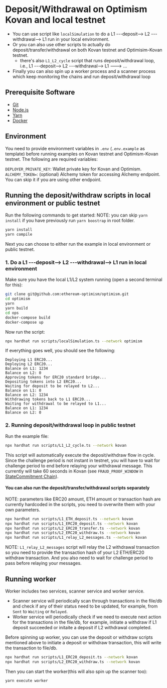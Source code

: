 # Deposit/Withdrawal on Optimism Kovan and local testnet

- You can use script like `localSimulation` to do a L1 ---deposit--> L2 ---withdrawal--> L1 run in your local environment.
- Or you can also use other scripts to actually do deposit/transfer/withdrawal on both Kovan testnet and Optimisim-Kovan testnet.
    - there's also `L1_L2_cycle` script that runs deposit/withdrawal loop, i.e., L1 ---deposit--> L2 ---withdrawal--> L1 ---> ...
- Finally you can also spin up a worker process and a scanner process which keep monitoring the chains and run deposit/withdrawal loop
## Prerequisite Software

- [Git](https://git-scm.com/book/en/v2/Getting-Started-Installing-Git)
- [Node.js](https://nodejs.org/en/download/)
- [Yarn](https://classic.yarnpkg.com/en/docs/install#mac-stable)
- [Docker](https://docs.docker.com/engine/install/)


## Environment

You need to provide environment variables in `.env` (`.env.example` as template) before running examples on Kovan testnet and Optimism-Kovan testnet. The following are required variables:

`DEPLOYER_PRIVATE_KEY`: Wallet private key for Kovan and Optimism.
`ALCHEMY_TOKEN=`: (optional) Alchemy token for accessing Alchemy endpoint. You can skip it if you are using other endpoint.

## Running the deposit/withdraw scripts in local environment or public testnet

Run the following commands to get started:
NOTE: you can skip `yarn install` if you have previously run `yarn boostrap` in root folder.

```sh
yarn install
yarn compile
```

Next you can choose to either run the example in local environment or public testnet.

### 1. Do a L1 ---deposit--> L2 ---withdrawal--> L1 run in local environment

Make sure you have the local L1/L2 system running (open a second terminal for this):

```sh
git clone git@github.com:ethereum-optimism/optimism.git
cd optimism
yarn
yarn build
cd ops
docker-compose build
docker-compose up
```

Now run the script:

```sh
npx hardhat run scripts/localSimulation.ts --network optimism
```

If everything goes well, you should see the following:

```text
Deploying L1 ERC20...
Deploying L2 ERC20...
Balance on L1: 1234
Balance on L2: 0
Approving tokens for ERC20 standard bridge...
Depositing tokens into L2 ERC20...
Waiting for deposit to be relayed to L2...
Balance on L1: 0
Balance on L2: 1234
Withdrawing tokens back to L1 ERC20...
Waiting for withdrawal to be relayed to L1...
Balance on L1: 1234
Balance on L2: 0
```

### 2. Running deposit/withdrawal loop in public testnet

Run the example file:

```sh
npx hardhat run scripts/L1_L2_cycle.ts --network kovan
```

This script will automatically execute the deposit/withdraw flow in cycle. Since the challenge period is not instant in testnet, you will have to wait for challenge period to end before relaying your withdrawal message. This currently will take 60 seconds in Kovan (see `FRAUD_PROOF_WINDOW` in [StateCommitment Chain](https://kovan.etherscan.io/address/0xa2487713665AC596b0b3E4881417f276834473d2#readContract)).

#### You can also run the deposit/transfer/withdrawal scripts separately

NOTE: parameters like ERC20 amount, ETH amount or transaction hash are currently hardcoded in the scripts, you need to overwrite them with your own parameters.

```sh
npx hardhat run scripts/L1_ETH_deposit.ts --network kovan
npx hardhat run scripts/L1_ERC20_deposit.ts --network kovan
npx hardhat run scripts/L2_ERC20_transfer.ts --network kovan
npx hardhat run scripts/L2_ERC20_withdraw.ts --network kovan
npx hardhat run scripts/L1_relay_L2_messages.ts --network kovan
```

NOTE: `L1_relay_L2_messages` script will relay the L2 withdrawal transaction so you need to provide the transaction hash of your L2 ETH/ERC20 withdraw transaction. And you also need to wait for challenge period to pass before relaying your messages.

## Running worker

Worker includes two services, scanner service and worker service.
- Scanner service will periodically scan through transactions in the file/db and check if any of their status need to be updated, for example, from `Sent` to `Waiting` or `Relayed`.
- Worker service will periodically check if we need to execute next action for the transactions in the file/db, for example, initiate a withdraw if L1 deposit succeeded or initaite a deposit if L2 withdrawal completed.

Before spinning up worker, you can use the deposit or withdraw scripts mentioned above to initiate a deposit or withdraw transaction, this will write the transaction to file/db.

```sh
npx hardhat run scripts/L1_ERC20_deposit.ts --network kovan
npx hardhat run scripts/L2_ERC20_withdraw.ts --network kovan
```

Then you can start the worker(this will also spin up the scanner too):

```sh
yarn execute worker
```
